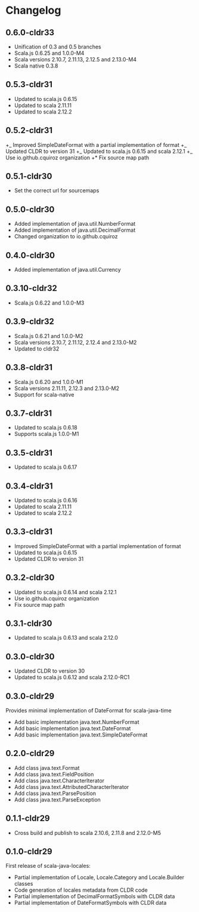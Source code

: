 # Changelog

## 0.6.0-cldr33

* Unification of 0.3 and 0.5 branches
* Scala.js 0.6.25 and 1.0.0-M4
* Scala versions 2.10.7, 2.11.13, 2.12.5 and 2.13.0-M4
* Scala native 0.3.8

## 0.5.3-cldr31

* Updated to scala.js 0.6.15
* Updated to scala 2.11.11
* Updated to scala 2.12.2

## 0.5.2-cldr31

+_ Improved SimpleDateFormat with a partial implementation of format +_ Updated CLDR to version 31 +_ Updated to scala.js 0.6.15 and scala 2.12.1 +_ Use io.github.cquiroz organization
+\* Fix source map path

## 0.5.1-cldr30

* Set the correct url for sourcemaps

## 0.5.0-cldr30

* Added implementation of java.util.NumberFormat
* Added implementation of java.util.DecimalFormat
* Changed organization to io.github.cquiroz

## 0.4.0-cldr30

* Added implementation of java.util.Currency

## 0.3.10-cldr32

* Scala.js 0.6.22 and 1.0.0-M3

## 0.3.9-cldr32

* Scala.js 0.6.21 and 1.0.0-M2
* Scala versions 2.10.7, 2.11.12, 2.12.4 and 2.13.0-M2
* Updated to cldr32

## 0.3.8-cldr31

* Scala.js 0.6.20 and 1.0.0-M1
* Scala versions 2.11.11, 2.12.3 and 2.13.0-M2
* Support for scala-native

## 0.3.7-cldr31

* Updated to scala.js 0.6.18
* Supports scala.js 1.0.0-M1

## 0.3.5-cldr31

* Updated to scala.js 0.6.17

## 0.3.4-cldr31

* Updated to scala.js 0.6.16
* Updated to scala 2.11.11
* Updated to scala 2.12.2

## 0.3.3-cldr31

* Improved SimpleDateFormat with a partial implementation of format
* Updated to scala.js 0.6.15
* Updated CLDR to version 31

## 0.3.2-cldr30

* Updated to scala.js 0.6.14 and scala 2.12.1
* Use io.github.cquiroz organization
* Fix source map path

## 0.3.1-cldr30

* Updated to scala.js 0.6.13 and scala 2.12.0

## 0.3.0-cldr30

* Updated CLDR to version 30
* Updated to scala.js 0.6.12 and scala 2.12.0-RC1

## 0.3.0-cldr29

Provides minimal implementation of DateFormat for scala-java-time

* Add basic implementation java.text.NumberFormat
* Add basic implementation java.text.DateFormat
* Add basic implementation java.text.SimpleDateFormat

## 0.2.0-cldr29

* Add class java.text.Format
* Add class java.text.FieldPosition
* Add class java.text.CharacterIterator
* Add class java.text.AttributedCharacterIterator
* Add class java.text.ParsePosition
* Add class java.text.ParseException

## 0.1.1-cldr29

* Cross build and publish to scala 2.10.6, 2.11.8 and 2.12.0-M5

## 0.1.0-cldr29

First release of scala-java-locales:

* Partial implementation of Locale, Locale.Category and Locale.Builder classes
* Code generation of locales metadata from CLDR code
* Partial implementation of DecimalFormatSymbols with CLDR data
* Partial implementation of DateFormatSymbols with CLDR data
